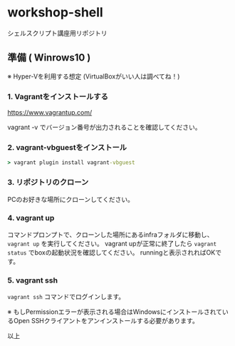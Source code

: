 # workshop-shell
シェルスクリプト講座用リポジトリ

## 準備 ( Winrows10 )

※ Hyper-Vを利用する想定 (VirtualBoxがいい人は調べてね！)

### 1. Vagrantをインストールする

https://www.vagrantup.com/

vagrant -v でバージョン番号が出力されることを確認してください。

### 2. vagrant-vbguestをインストール

``` cmd
> vagrant plugin install vagrant-vbguest
```

### 3. リポジトリのクローン

PCのお好きな場所にクローンしてください。

### 4. vagrant up

コマンドプロンプトで、クローンした場所にあるinfraフォルダに移動し、``` vagrant up ``` を実行してください。
vagrant upが正常に終了したら ``` vagrant status ``` でboxの起動状況を確認してください。
runningと表示されればOKです。

### 5. vagrant ssh

 ``` vagrant ssh ``` コマンドでログインします。
 
 ※ もしPermissionエラーが表示される場合はWindowsにインストールされているOpen SSHクライアントをアンインストールする必要があります。
 
以上
